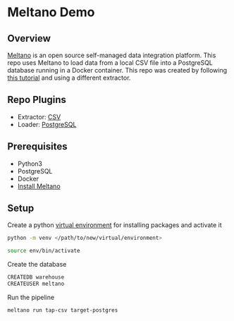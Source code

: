Meltano Demo
====

## Overview

[Meltano](https://meltano.com/) is an open source self-managed data integration platform. This repo uses Meltano to load data from a local CSV file into a PostgreSQL database running in a Docker container. This repo was created by following [this tutorial](https://docs.meltano.com/getting-started/) and using a different extractor.

## Repo Plugins
- Extractor: [CSV](https://hub.meltano.com/extractors/tap-csv)
- Loader: [PostgreSQL](https://hub.meltano.com/loaders/target-postgres)

## Prerequisites
- Python3
- PostgreSQL
- Docker
- [Install Meltano](https://docs.meltano.com/getting-started/installation)

## Setup

Create a python [virtual environment](https://docs.python.org/3/library/venv.html) for installing packages and activate it
```bash
python -m venv </path/to/new/virtual/environment>

source env/bin/activate
```

Create the database
```bash
CREATEDB warehouse
CREATEUSER meltano
```

Run the pipeline
```bash
meltano run tap-csv target-postgres
```
